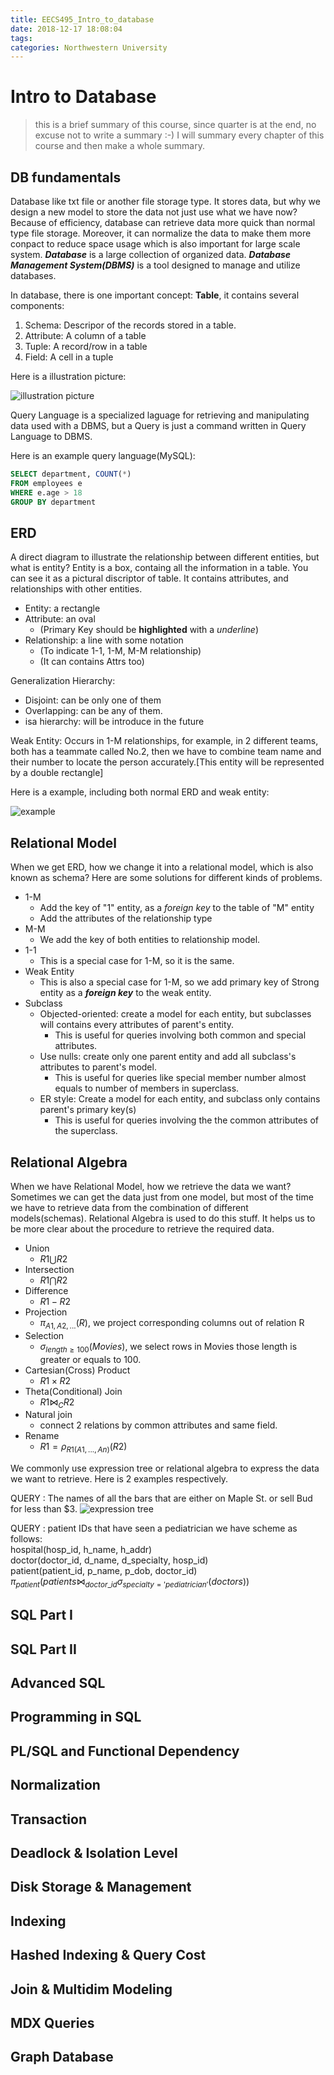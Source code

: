 ```yaml
---
title: EECS495_Intro_to_database
date: 2018-12-17 18:08:04
tags:
categories: Northwestern University
---
```

# Intro to Database

> this is a brief summary of this course, since quarter is at the end, no excuse not to write a summary :-)
> I will summary every chapter of this course and then make a whole summary.

## DB fundamentals
Database like txt file or another file storage type. It stores data, but why we design a new model to store the data not just use what we have now? Because of efficiency, database can retrieve data more quick than normal type file storage. Moreover, it can normalize the data to make them more conpact to reduce space usage which is also important for large scale system.
***Database*** is a large collection of organized data.
***Database Management System(DBMS)*** is a tool designed to manage and utilize databases.

In database, there is one important concept: **Table**, it contains several components: 

1. Schema: Descripor of the records stored in a table.
2. Attribute: A column of a table
3. Tuple: A record/row in a table
4. Field: A cell in a tuple

Here is a illustration picture:

![illustration picture](https://raw.githubusercontent.com/TCoherence/TCoherence.github.io/save/source/_posts/EECS495-Intro-to-database/Screen%20Shot%202018-12-17%20at%206.37.56%20PM.png)

Query Language is a specialized laguage for retrieving and manipulating data used with a DBMS, but a Query is just a command written in Query Language to DBMS.

Here is an example query language(MySQL):
```sql
SELECT department, COUNT(*)
FROM employees e
WHERE e.age > 18
GROUP BY department
```  



## ERD
A direct diagram to illustrate the relationship between different entities, but what is entity? Entity is a box, containg all the information in a table. You can see it as a pictural discriptor of table. It contains attributes, and relationships with other entities.
- Entity: a rectangle
- Attribute: an oval
  - (Primary Key should be **highlighted** with a *underline*)  
- Relationship: a line with some notation
  - (To indicate 1-1, 1-M, M-M relationship)
  - (It can contains Attrs too)

Generalization Hierarchy:
- Disjoint: can be only one of them
- Overlapping: can be any of them.
- isa hierarchy: will be introduce in the future

Weak Entity:
Occurs in 1-M relationships, for example, in 2 different teams, both has a teammate called No.2, then we have to combine team name and their number to locate the person accurately.[This entity will be represented by a double rectangle]

Here is a example, including both normal ERD and weak entity:

![example](https://raw.githubusercontent.com/TCoherence/TCoherence.github.io/save/source/_posts/EECS495-Intro-to-database/Screen%20Shot%202018-12-18%20at%2010.52.16%20PM.png)

## Relational Model
When we get ERD, how we change it into a relational model, which is also known as schema? Here are some solutions for different kinds of problems.
- 1-M  
  - Add the key of "1" entity, as a *foreign key* to the table of "M" entity
  - Add the attributes of the relationship type
- M-M
  - We add the key of both entities to relationship model.
- 1-1
  - This is a special case for 1-M, so it is the same.
- Weak Entity
  - This is also a special case for 1-M, so we add primary key of Strong entity as a ***foreign key*** to the weak entity.
- Subclass
  - Objected-oriented: create a model for each entity, but subclasses will contains every attributes of parent's entity.
    - This is useful for queries involving both common and special attributes.
  - Use nulls: create only one parent entity and add all subclass's attributes to parent's model.
    - This is useful for queries like special member number almost equals to number of members in superclass.   
  - ER style: Create a model for each entity, and subclass only contains parent's primary key(s)
    - This is useful for queries involving the the common attributes of the superclass.

## Relational Algebra
When we have Relational Model, how we retrieve the data we want? Sometimes we can get the data just from one model, but most of the time we have to retrieve data from the combination of different models(schemas). Relational Algebra is used to do this stuff. It helps us to be more clear about the procedure to retrieve the required data.
- Union
  - $R1 \bigcup R2$
- Intersection
  - $R1 \bigcap R2$
- Difference
  - $R1 - R2$
- Projection
  - $\pi_{A1,A2, ...}(R)$, we project corresponding columns out of relation R
- Selection
  - $\sigma_{length \geq 100}(Movies)$, we select rows in Movies those length is greater or equals to 100.
- Cartesian(Cross) Product
  - $R1 \times R2$
- Theta(Conditional) Join
  - $R1 \bowtie_{C} R2$
- Natural join
  - connect 2 relations by common attributes and same field.
- Rename
  - $R1 = \rho_{R1(A1, ..., An)}(R2)$

We commonly use expression tree or relational algebra to express the data we want to retrieve. Here is 2 examples respectively.

QUERY : The names of all the bars that are either on Maple
St. or sell Bud for less than $3.
![expression tree](https://raw.githubusercontent.com/TCoherence/TCoherence.github.io/save/source/_posts/EECS495-Intro-to-database/Screen%20Shot%202018-12-18%20at%2010.47.03%20PM.png)

QUERY : patient IDs that have seen a pediatrician
we have scheme as follows:  
hospital(hosp_id, h_name, h_addr)  
doctor(doctor_id, d_name, d_specialty, hosp_id)  
patient(patient_id, p_name, p_dob, doctor_id)
$\pi_{patient}(patients \bowtie_{doctor\_id}\sigma_{specialty='pediatrician'}(doctors))$

## SQL Part I

## SQL Part II

## Advanced SQL

## Programming in SQL

## PL/SQL and Functional Dependency

## Normalization

## Transaction

## Deadlock & Isolation Level

## Disk Storage & Management

## Indexing

## Hashed Indexing & Query Cost

## Join & Multidim Modeling

## MDX Queries

## Graph Database